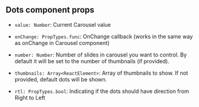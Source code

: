 ## Dots component props

* ```value: Number```: Current Carousel value

* ```onChange: PropTypes.func```: OnChange callback (works in the same way as onChange in Carousel component)

* ```number: Number```: Number of slides in carousel you want to control. By default it will be set to the number of thumbnails (if provided).

* ```thumbnails: Array<ReactElement>```: Array of thumbnails to show. If not provided, default dots will be shown.

* ```rtl: PropTypes.bool```: Indicating if the dots should have direction from Right to Left

